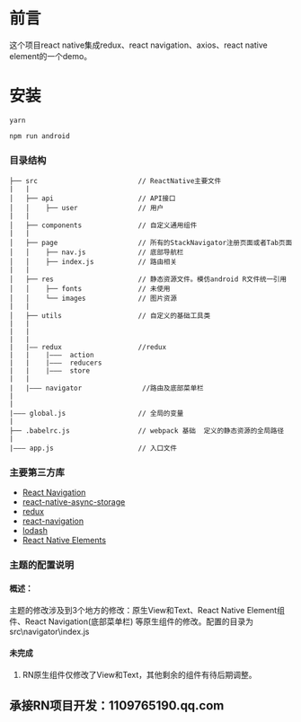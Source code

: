 # 前言
这个项目react native集成redux、react navigation、axios、react native element的一个demo。

# 安装
```
yarn 

npm run android
```

### 目录结构

```
├── src                         // ReactNative主要文件
|   |
│   ├── api                     // API接口
│   │    ├── user               // 用户
|   |
│   ├── components              // 自定义通用组件
|   |
│   ├── page                    // 所有的StackNavigator注册页面或者Tab页面
│   │    ├── nav.js             // 底部导航栏
│   │    ├── index.js           // 路由相关
|   |
│   ├── res                     // 静态资源文件。模仿android R文件统一引用
│   │    ├── fonts              // 未使用
│   │    └── images             // 图片资源
|   |
│   ├── utils                   // 自定义的基础工具类
|   |
|   |
|   |
|   |—— redux                   //redux   
|   |    |———  action
|   |    |———  reducers
|   |    |———  store
|   |
|   |——— navigator               //路由及底部菜单栏
|            
|
|——— global.js                  // 全局的变量
|
├── .babelrc.js                 // webpack 基础  定义的静态资源的全局路径
|
|——— app.js                     // 入口文件

```

### 主要第三方库
- [React Navigation](https://reactnavigation.org/docs/tab-based-navigation)
- [react-native-async-storage](https://react-native-async-storage.github.io/async-storage/docs/install/)
- [redux](https://www.jianshu.com/p/e3ea704d8b95)
- [react-navigation](https://reactnavigation.org/docs/tab-based-navigation)
- [lodash](https://www.lodashjs.com/docs/lodash.throttle)
- [React Native Elements](https://reactnativeelements.com/docs/input)

### 主题的配置说明
#### 概述：
 主题的修改涉及到3个地方的修改：原生View和Text、React Native Element组件、React Navigation(底部菜单栏) 等原生组件的修改。配置的目录为 src\navigator\index.js

 #### 未完成
 1. RN原生组件仅修改了View和Text，其他剩余的组件有待后期调整。



 ##  承接RN项目开发：1109765190.qq.com

